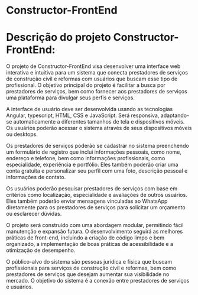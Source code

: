 # Constructor-FrontEnd

# Descrição do projeto Constructor-FrontEnd:

O projeto de Constructor-FrontEnd visa desenvolver uma interface web interativa e intuitiva para um sistema que conecta prestadores de serviços de construção civil e reformas com usuários que buscam esse tipo de profissional. O objetivo principal do projeto é facilitar a busca por prestadores de serviços, bem como fornecer aos prestadores de serviços uma plataforma para divulgar seus perfis e serviços.

A interface de usuário deve ser desenvolvida usando as tecnologias Angular, typescript, HTML, CSS e JavaScript. Será responsiva, adaptando-se automaticamente a diferentes tamanhos de tela e dispositivos móveis. Os usuários poderão acessar o sistema através de seus dispositivos móveis ou desktops.

Os prestadores de serviços poderão se cadastrar no sistema preenchendo um formulário de registro que inclui informações pessoais, como nome, endereço e telefone, bem como informações profissionais, como especialidade, experiência e portfólio. Eles também poderão criar uma conta gratuita e personalizar seu perfil com uma foto, descrição pessoal e informações de contato.

Os usuários poderão pesquisar prestadores de serviços com base em critérios como localização, especialidade e avaliações de outros usuários. Eles também poderão enviar mensagens vinculadas ao WhatsApp diretamente para os prestadores de serviços para solicitar um orçamento ou esclarecer dúvidas.

O projeto será construído com uma abordagem modular, permitindo fácil manutenção e expansão futura. O desenvolvimento seguirá as melhores práticas de front-end, incluindo a criação de código limpo e bem organizado, a implementação de boas práticas de acessibilidade e a otimização de desempenho.

O público-alvo do sistema são pessoas juridica e fisica que buscam profissionais para serviços de construção civil e reformas, bem como prestadores de serviços que desejam aumentar sua visibilidade no mercado. O objetivo do sistema é a conexão entre prestadores de serviços e usuários.
